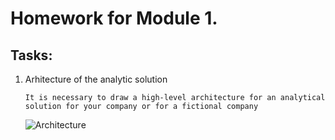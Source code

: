 # Homework for Module 1.


## Tasks:
1. Arhitecture of the analytic solution
   
   `
   It is necessary to draw a high-level architecture for an analytical solution for your company or for a fictional company
   `

   ![Architecture](Architecture%20for%20an%20analytical%20solution.drawio)
